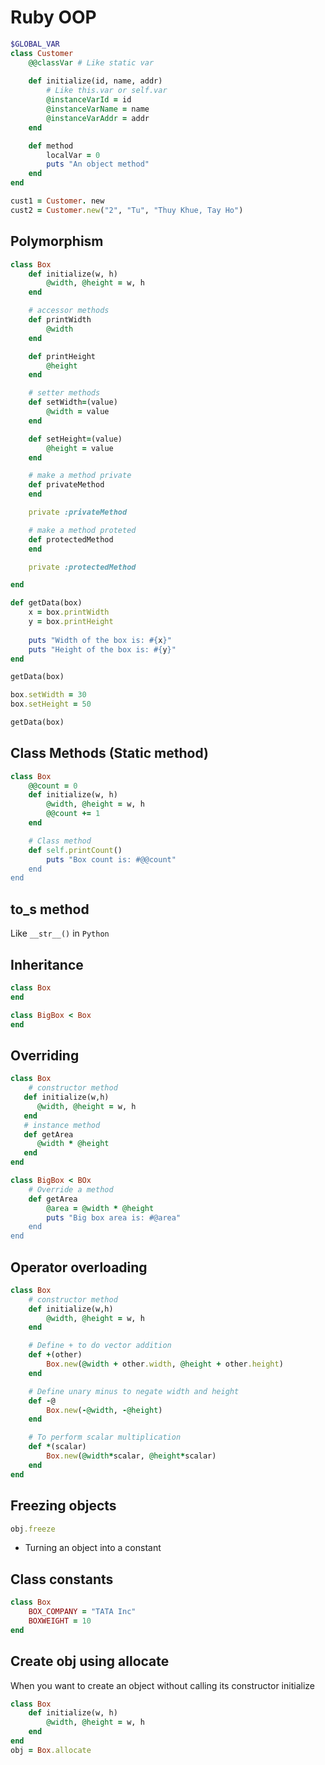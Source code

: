 # Ruby OOP

```rb
$GLOBAL_VAR
class Customer
    @@classVar # Like static var
    
    def initialize(id, name, addr)
        # Like this.var or self.var
        @instanceVarId = id     
        @instanceVarName = name
        @instanceVarAddr = addr
    end

    def method
        localVar = 0
        puts "An object method"
    end
end

cust1 = Customer. new
cust2 = Customer.new("2", "Tu", "Thuy Khue, Tay Ho")
```

## Polymorphism
```rb
class Box
    def initialize(w, h)
        @width, @height = w, h
    end

    # accessor methods
    def printWidth
        @width
    end

    def printHeight
        @height
    end

    # setter methods
    def setWidth=(value)
        @width = value
    end

    def setHeight=(value)
        @height = value
    end

    # make a method private
    def privateMethod
    end

    private :privateMethod

    # make a method proteted
    def protectedMethod
    end

    private :protectedMethod

end

def getData(box)
    x = box.printWidth
    y = box.printHeight
    
    puts "Width of the box is: #{x}"
    puts "Height of the box is: #{y}"
end

getData(box)

box.setWidth = 30
box.setHeight = 50

getData(box)
```

## Class Methods (Static method)
```rb
class Box
    @@count = 0
    def initialize(w, h)
        @width, @height = w, h
        @@count += 1
    end

    # Class method
    def self.printCount()
        puts "Box count is: #@@count"
    end
end
```

## to_s method
Like `__str__()` in `Python`

## Inheritance
```rb
class Box
end

class BigBox < Box
end
```

## Overriding
```rb
class Box
    # constructor method
   def initialize(w,h)
      @width, @height = w, h
   end
   # instance method
   def getArea
      @width * @height
   end
end

class BigBox < BOx
    # Override a method
    def getArea
        @area = @width * @height
        puts "Big box area is: #@area"
    end
end
```

## Operator overloading
```rb
class Box
    # constructor method
    def initialize(w,h)
        @width, @height = w, h
    end

    # Define + to do vector addition
    def +(other)
        Box.new(@width + other.width, @height + other.height)
    end

    # Define unary minus to negate width and height
    def -@
        Box.new(-@width, -@height)
    end

    # To perform scalar multiplication
    def *(scalar)
        Box.new(@width*scalar, @height*scalar)
    end
end
```

## Freezing objects
```rb
obj.freeze
```
- Turning an object into a constant

## Class constants
```rb
class Box
    BOX_COMPANY = "TATA Inc"
    BOXWEIGHT = 10
end
```

## Create obj using allocate
When you want to create an object without calling its constructor initialize
```rb
class Box
    def initialize(w, h)
        @width, @height = w, h
    end
end
obj = Box.allocate
```

